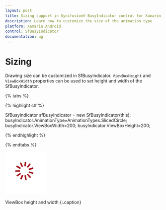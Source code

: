 ```yaml
---
layout: post
title: Sizing support in Syncfusion® BusyIndicator control for Xamarin.Android
description: Learn how to customize the size of the animation type
platform: Xamarin.Android
control: SfBusyIndicator
documentation: ug
---
```


# Sizing

Drawing size can be customized in SfBusyIndicator. `ViewBoxHeight` and `ViewBoxWidth` properties can be used to set height and width of the SfBusyIndicator.

{% tabs %}

{% highlight c# %}

SfBusyIndicator sfBusyIndicator = new SfBusyIndicator(this);
busyIndicator.AnimationType=AnimationTypes.SlicedCircle;
busyIndicator.ViewBoxWidth=200;
busyIndicator.ViewBoxHeight=200;
	
{% endhighlight %}

{% endtabs %}

![](images/Sizing_img1.png)                                                                              

ViewBox height and width
{:.caption}
